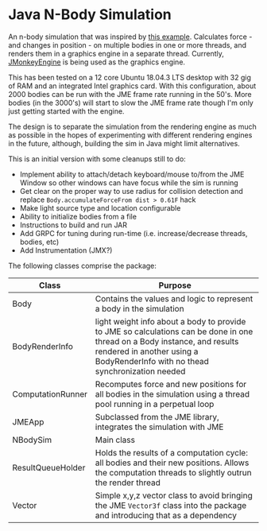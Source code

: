 # Java N-Body Simulation

An n-body simulation that was inspired by [this example](http://physics.princeton.edu/~fpretori/Nbody/code.htm). Calculates force - and changes in position - on multiple bodies in one or more threads, and renders them in a graphics engine in a separate thread. Currently, [JMonkeyEngine](https://jmonkeyengine.org/) is being used as the graphics engine.

This has been tested on a 12 core Ubuntu 18.04.3 LTS desktop with 32 gig of RAM and an integrated Intel graphics card. With this configuration, about 2000 bodies can be run with the JME frame rate running in the 50's. More bodies (in the 3000's) will start to slow the JME frame rate though I'm only just getting started with  the engine.

The design is to separate the simulation from the rendering engine as much as possible in the hopes of experimenting with different rendering engines in the future, although, building the sim in Java might limit alternatives.

This is an initial version with some cleanups still to do: 

* Implement ability to attach/detach keyboard/mouse to/from the JME Window so other windows can have focus while the sim is running
* Get clear on the proper way to use radius for collision detection and replace `Body.accumulateForceFrom dist > 0.61F` hack
* Make light source type and location configurable
* Ability to initialize bodies from a file
* Instructions to build and run JAR
* Add GRPC for tuning during run-time (i.e. increase/decrease threads, bodies, etc)
* Add Instrumentation (JMX?)

The following classes comprise the package:

| Class | Purpose |
|-------|---------|
| Body | Contains the values and logic to represent a body in the simulation |
| BodyRenderInfo | light weight info about a body to provide to JME so calculations can be done in one thread on a Body instance, and results rendered in another using a BodyRenderInfo with no thead synchronization needed|
| ComputationRunner | Recomputes force and new positions for all bodies in the simulation using a thread pool running in a perpetual loop|
| JMEApp | Subclassed from the JME library, integrates the simulation with JME |
| NBodySim | Main class |
| ResultQueueHolder | Holds the results of a computation cycle: all bodies and their new positions. Allows the computation threads to slightly outrun the render thread |
| Vector | Simple x,y,z vector class to avoid bringing the JME `Vector3f` class into the package and introducing that as a dependency |

